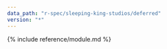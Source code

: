 ```yaml
---
data_path: "r-spec/sleeping-king-studios/deferred"
version: "*"
---
```


{% include reference/module.md %}
